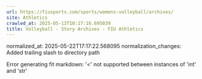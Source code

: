 ```yaml
---
url: https://fiusports.com/sports/womens-volleyball/archives/
site: Athletics
crawled_at: 2025-05-13T10:17:16.695039
title: Volleyball - Story Archives - FIU Athletics
---
```

normalized_at: 2025-05-22T17:17:22.568095
normalization_changes: Added trailing slash to directory path

Error generating fit markdown: '<' not supported between instances of 'int' and 'str'